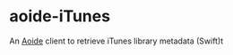 # aoide-iTunes

An [Aoide](https://gitlab.com/uklotzde/aoide-rs) client to retrieve iTunes library metadata (Swift)t
